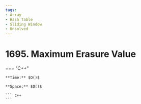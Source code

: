 ```yaml
---
tags:
- Array
- Hash Table
- Sliding Window
- Unsolved
---
```



# 1695. Maximum Erasure Value

=== "C++"

    **Time:** $O()$

    **Space:** $O()$

    ``` c++
    ```